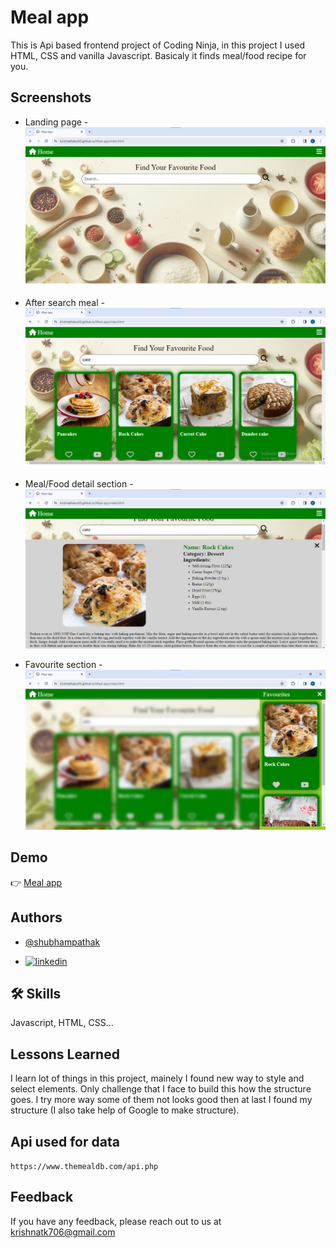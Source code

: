 # Meal app

This is Api based frontend project of Coding Ninja, in this project I used HTML, CSS and vanilla Javascript.
Basicaly it finds meal/food recipe for you.


## Screenshots
- Landing page -
![App Screenshot](./asset/screenshot1.png)

- After search meal -
![App Screenshot](./asset/screenshot2.png)

- Meal/Food detail section -
![App Screenshot](./asset/screenshot3.png)

- Favourite section -
![App Screenshot](./asset/screenshot4.png)


## Demo

👉 [Meal app](https://github.com/Shubhampathak529/Meal-app.git)

## Authors

- [@shubhampathak](https://github.com/Shubhampathak529/Meal-app.git)

- [![linkedin](https://img.shields.io/badge/linkedin-0A66C2?style=for-the-badge&logo=linkedin&logoColor=white)](https://www.linkedin.com/in/krishnathakur03/)


## 🛠 Skills
Javascript, HTML, CSS...


## Lessons Learned

I learn lot of things in this project, mainely I found new way to style and select elements. Only challenge that I face to build this how the structure goes. I try more way some of them not looks good then at last I found my structure (I also take help of Google to make structure).


## Api used for data

`https://www.themealdb.com/api.php`

## Feedback

If you have any feedback, please reach out to us at krishnatk706@gmail.com
